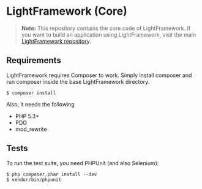 LightFramework (Core)
=====================

> **Note:** This repository contains the core code of LightFramework. If you want to build an application using LightFramework, visit the main [LightFramework repository](https://github.com/arall/LightFramework).

Requirements
------------

LightFramework requires Composer to work. Simply install composer and run composer inside the base LightFramework directory.

    $ composer install

Also, it needs the following

- PHP 5.3+
- PDO
- mod_rewrite

Tests
-----

To run the test suite, you need PHPUnit (and also Selenium):

    $ php composer.phar install --dev
    $ vendor/bin/phpunit